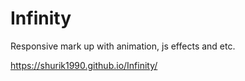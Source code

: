# Infinity
Responsive mark up with animation, js effects and etc.

https://shurik1990.github.io/Infinity/